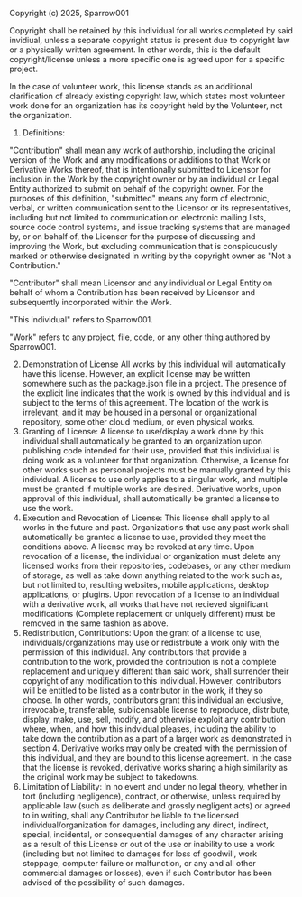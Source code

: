 Copyright (c) 2025, Sparrow001

Copyright shall be retained by this individual for all works completed by said invidiual, unless a separate copyright status is present due to copyright law or a physically written agreement. In other words, this is the default copyright/license unless a more specific one is agreed upon for a specific project.

In the case of volunteer work, this license stands as an additional clarification of already existing copyright law, which states most volunteer work done for an organization has its copyright held by the Volunteer, not the organization. 

1. Definitions:

  "Contribution" shall mean any work of authorship, including
  the original version of the Work and any modifications or additions
  to that Work or Derivative Works thereof, that is intentionally
  submitted to Licensor for inclusion in the Work by the copyright owner
  or by an individual or Legal Entity authorized to submit on behalf of
  the copyright owner. For the purposes of this definition, "submitted"
  means any form of electronic, verbal, or written communication sent
  to the Licensor or its representatives, including but not limited to
  communication on electronic mailing lists, source code control systems,
  and issue tracking systems that are managed by, or on behalf of, the
  Licensor for the purpose of discussing and improving the Work, but
  excluding communication that is conspicuously marked or otherwise
  designated in writing by the copyright owner as "Not a Contribution."
  
  "Contributor" shall mean Licensor and any individual or Legal Entity
  on behalf of whom a Contribution has been received by Licensor and
  subsequently incorporated within the Work.
  
  "This individual" refers to Sparrow001.
  
  "Work" refers to any project, file, code, or any other thing authored by Sparrow001.

2. Demonstration of License
  All works by this individual will automatically have this license. However, an explicit license may be written somewhere such as the package.json file in a project. The presence of the explicit line indicates that the work is owned by this individual and is subject to the terms of this agreement. The location of the work is irrelevant, and it may be housed in a personal or organizational repository, some other cloud medium, or even physical works.   
3. Granting of License:
  A license to use/display a work done by this individual shall automatically be granted to an organization upon publishing code intended for their use, provided that this individual is doing work as a volunteer for that organization. Otherwise, a license for other works such as personal projects must be manually granted by this individual. A license to use only applies to a singular work, and multiple must be granted if multiple works are desired. Derivative works, upon approval of this individual, shall automatically be granted a license to use the work. 
4. Execution and Revocation of License:
   This license shall apply to all works in the future and past. Organizations that use any past work shall automatically be granted a license to use, provided they meet the conditions above. A license may be revoked at any time. Upon revocation of a license, the individual or organization must delete any licensed works from their repositories, codebases, or any other medium of storage, as well as take down anything related to the work such as, but not limited to, resulting websites, mobile applications, desktop applications, or plugins. Upon revocation of a license to an individual with a derivative work, all works that have not recieved significant modifications (Complete replacement or uniquely different) must be removed in the same fashion as above.
5. Redistribution, Contributions:
       Upon the grant of a license to use, individuals/organizations may use or redistrbute a work only with the permission of this individual. Any contributors that provide a contribution to the work, provided the contribution is not a complete replacement and uniquely different than said work, shall surrender their copyright of any modification to this individual. However, contributors will be entitled to be listed as a contributor in the work, if they so choose. In other words, contributors grant this individual an exclusive, irrevocable, transferable, sublicensable license to reproduce, distribute, display, make, use, sell, modify, and otherwise exploit any contribution where, when, and how this indvidual pleases, including the ability to take down the contribution as a part of a larger work as demonstrated in section 4. Derivative works may only be created with the permission of this individual, and they are bound to this license agreement. In the case that the license is revoked, derivative works sharing a high similarity as the original work may be subject to takedowns. 
6. Limitation of Liability:
  In no event and under no legal theory, whether in tort (including negligence), contract, or otherwise, unless required by applicable law (such as deliberate and grossly negligent acts) or agreed to in writing, shall any Contributor be liable to the licensed individual/organization for damages, including any direct, indirect, special, incidental, or consequential damages of any character arising as a result of this License or out of the use or inability to use a work (including but not limited to damages for loss of goodwill, work stoppage, computer failure or malfunction, or any and all other commercial damages or losses), even if such Contributor has been advised of the possibility of such damages.
